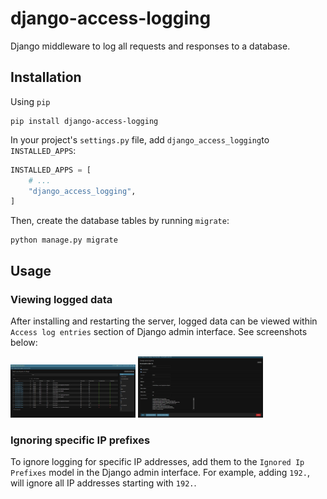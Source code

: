 # django-access-logging
Django middleware to log all requests and responses to a database.

<a id="installation"></a>
## Installation
Using `pip`
```commandline
pip install django-access-logging
```

In your project's `settings.py` file, add `django_access_logging`to `INSTALLED_APPS`:
```python
INSTALLED_APPS = [
    # ...
    "django_access_logging",
]
```
Then, create the database tables by running ```migrate```:
```commandline
python manage.py migrate
```

## Usage
### Viewing logged data
After installing and restarting the server, logged data can be viewed within `Access log entries` 
section of Django admin interface. See screenshots below:

[<img src="https://github.com/ross-sharma/django-access-logging/blob/master/img/admin.jpg" width="200"/>](https://github.com/ross-sharma/django-access-logging/blob/master/img/admin.jpg)
[<img src="https://github.com/ross-sharma/django-access-logging/blob/master/img/detail.jpg" width="200"/>](https://github.com/ross-sharma/django-access-logging/blob/master/img/detail.jpg)

### Ignoring specific IP prefixes
To ignore logging for specific IP addresses, add them to the `Ignored Ip Prefixes` model in the Django admin interface.
For example, adding `192.`, will ignore all IP addresses starting with `192.`.
